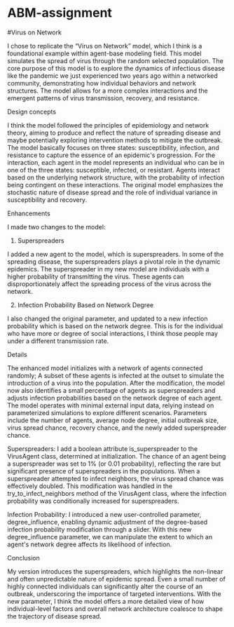 # ABM-assignment

#Virus on Network


I chose to replicate the “Virus on Network” model, which I think is a foundational example within agent-base modeling field. This model simulates the spread of virus through the random selected population. The core purpose of this model is to explore the dynamics of infectious disease like the pandemic we just experienced two years ago within a networked community, demonstrating how individual behaviors and network structures. The model allows for a more complex interactions and the emergent patterns of virus transmission, recovery, and resistance.

Design concepts

I think the model followed the principles of epidemiology and network theory, aiming to produce and reflect the nature of spreading disease and maybe potentially exploring intervention methods to mitigate the outbreak. The model basically focuses on three states: susceptibility, infection, and resistance to capture the essence of an epidemic's progression. For the interaction, each agent in the model represents an individual who can be in one of the three states: susceptible, infected, or resistant. Agents interact based on the underlying network structure, with the probability of infection being contingent on these interactions. The original model emphasizes the stochastic nature of disease spread and the role of individual variance in susceptibility and recovery.

Enhancements

I made two changes to the model:

1.	Superspreaders

I added a new agent to the model, which is superspreaders. In some of the spreading disease, the superspreaders plays a pivotal role in the dynamic epidemics. The superspreader in my new model are individuals with a higher probability of transmitting the virus. These agents can disproportionately affect the spreading process of the virus across the network.

2.	Infection Probability Based on Network Degree

I also changed the original parameter, and updated to a new infection probability which is based on the network degree. This is for the individual who have more or degree of social interactions, I think those people may under a different transmission rate.

Details

The enhanced model initializes with a network of agents connected randomly; A subset of these agents is infected at the outset to simulate the introduction of a virus into the population. After the modification, the model now also identifies a small percentage of agents as superspreaders and adjusts infection probabilities based on the network degree of each agent. The model operates with minimal external input data, relying instead on parameterized simulations to explore different scenarios. Parameters include the number of agents, average node degree, initial outbreak size, virus spread chance, recovery chance, and the newly added superspreader chance.

Superspreaders: I add a boolean attribute is_superspreader to the VirusAgent class, determined at initialization. The chance of an agent being a superspreader was set to 1% (or 0.01 probability), reflecting the rare but significant presence of superspreaders in the populations. When a superspreader attempted to infect neighbors, the virus spread chance was effectively doubled. This modification was handled in the try_to_infect_neighbors method of the VirusAgent class, where the infection probability was conditionally increased for superspreaders.

Infection Probability: I introduced a new user-controlled parameter, degree_influence, enabling dynamic adjustment of the degree-based infection probability modification through a slider. With this new degree_influence parameter, we can manipulate the extent to which an agent's network degree affects its likelihood of infection. 


Conclusion

My version introduces the superspreaders, which highlights the non-linear and often unpredictable nature of epidemic spread. Even a small number of highly connected individuals can significantly alter the course of an outbreak, underscoring the importance of targeted interventions. With the new parameter, I think the model offers a more detailed view of how individual-level factors and overall network architecture coalesce to shape the trajectory of disease spread.
